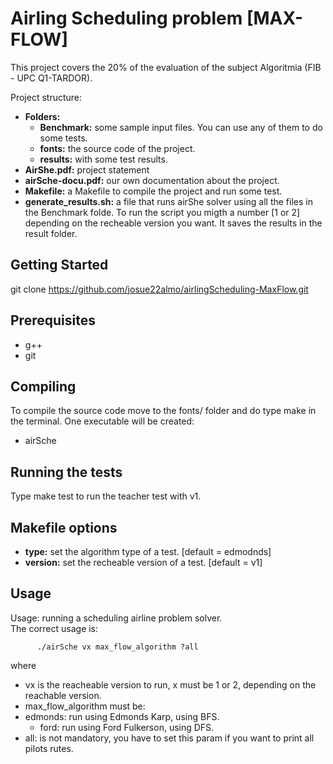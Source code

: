 # Airling Scheduling problem [MAX-FLOW]

This project covers the 20% of the evaluation of the subject Algoritmia (FIB - UPC Q1-TARDOR).

Project structure:

* **Folders:**
   * **Benchmark:** some sample input files. You can use any of them to do some tests.
   * **fonts:** the source code of the project.
   * **results:** with some test results.
* **AirShe.pdf:** project statement
* **airSche-docu.pdf:** our own documentation about the project.
* **Makefile:** a Makefile to compile the project and run some test.
* **generate_results.sh:** a file that runs airShe solver using all the files in the Benchmark folde. To run the script you migth a number [1 or 2] depending on the recheable version you want. It saves the results in the result folder. 

## Getting Started

git clone https://github.com/josue22almo/airlingScheduling-MaxFlow.git

## Prerequisites

* g++
* git

## Compiling

To compile the source code move to the fonts/ folder and do type make in the terminal. One executable will be created:
   * airSche

## Running the tests

Type make test to run the teacher test with v1. 

## Makefile options
* **type:** set the algorithm type of a test. [default = edmodnds]
* **version:** set the recheable version of a test. [default = v1]

## Usage
Usage: running a scheduling airline problem solver.  
The correct usage is:  

		  ./airSche vx max_flow_algorithm ?all  

  where

 * vx is the reacheable version to run, x must be 1 or 2, depending on the reachable version.
 * max_flow_algorithm must be:
 * edmonds: run using Edmonds Karp, using BFS.
     * ford: run using Ford Fulkerson, using DFS.
 * all: is not mandatory, you have to set this param if you want to print all pilots rutes.

